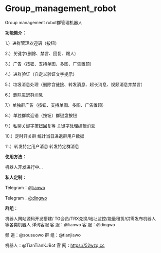 # Group_management_robot
Group management robot群管理机器人 
 
**功能简介：**

  1.）进群管理欢迎语（按钮）

  2.）关键字(删除、禁言、回复、踢人)

  3.）广告（按钮、支持单图、多图、广告置顶）

  4.）进群验证（自定义验证文字提示）

  5.）垃圾消息处理（删除含链接、转发消息、超长消息、视频消息并禁言）

  6.）删除进退群消息

  7.）单独群广告（按钮、支持单图、多图、广告置顶）

  8.）单独群欢迎语（按钮）群键盘按钮

  9.）私聊关键字按钮回复等 关键字处理编辑消息

  10.）定时开关群 统计当日进退群用户数据

  11.）转发特定用户消息 转发特定群消息

**使用方法：**

机器人开发进行中...

**私人定制：**

Telegram：[@lianwo ](https://t.me/lianwo)

Telegram：[@dingwo ](https://t.me/dingwo)

**群组：**

机器人网站源码开发搭建/ TG会员/TRX兑换/地址监控/能量租赁/供需发布机器人 等各类机器人 详询客服
客 服：@lianwo  客 服：@dingwo

频 道：@sousuowo  群 组：@tianjiawo

机器人：@TianTianKJBot   官 网：https://52wzq.cc
